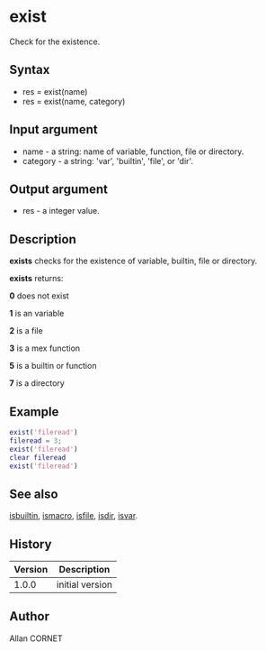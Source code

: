 

# exist

Check for the existence.

## Syntax

- res = exist(name)
- res = exist(name, category)

## Input argument

 - name - a string: name of variable, function, file or directory.
 - category - a string: 'var', 'builtin', 'file', or 'dir'.

## Output argument

 - res - a integer value.

## Description


  <p><b>exists</b> checks for the existence of variable, builtin, file or directory.</p>
  <p><b>exists</b> returns:</p>
  <p><b>0</b> does not exist</p>
  <p><b>1</b> is an variable</p>
  <p><b>2</b> is a file</p>
  <p><b>3</b> is a mex function</p>
  <p><b>5</b> is a builtin or function</p>
  <p><b>7</b> is a directory</p>


## Example

```matlab
exist('fileread')
fileread = 3;
exist('fileread')
clear fileread
exist('fileread')
```

## See also

[isbuiltin](../functions_manager/isbuiltin.md), [ismacro](../functions_manager/ismacro.md), [isfile](../files_folders_functions/isfile.md), [isdir](../files_folders_functions/isdir.md), [isvar](../memory_manager/isvar.md).
## History

|Version|Description|
|------|------|
|1.0.0|initial version|


## Author

Allan CORNET



